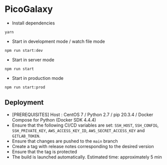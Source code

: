 # PicoGalaxy

- Install dependencies
```
yarn
```

- Start in development mode / watch file mode
```
npm run start:dev
```

- Start in server mode
```
npm run start
```

- Start in production mode
```
npm run start:prod
```

## Deployment
- [PREREQUISITES] Host : CentOS 7 / Python 2.7 / pip 20.3.4 / Docker Compose for Python (Docker SDK 4.4.4)
- Ensure that the following CI/CD variables are set: `SSH_HOST`, `SSH_CONFIG`, `SSH_PRIVATE_KEY`, `AWS_ACCESS_KEY_ID`, `AWS_SECRET_ACCESS_KEY` and `GITLAB_TOKEN`.
- Ensure that changes are pushed to the `main` branch
- Create a tag with release notes corresponding to the desired version
- Ensure that the tag is protected
- The build is launched automatically. Estimated time: approximately 5 min
